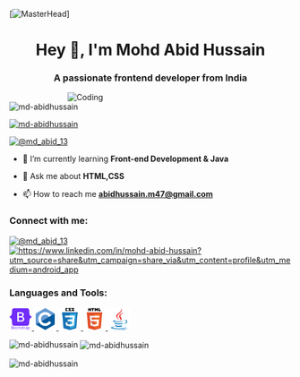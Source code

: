 [![MasterHead](https://images.app.goo.gl/7H61n2Ex768AEJ5E9)]
<h1 align="center">Hey 👋, I'm Mohd Abid Hussain</h1>
<h3 align="center">A passionate frontend developer from India</h3>


<img align="right" alt="Coding" width="400" src="https://images.app.goo.gl/qbJn3vNTJMPhbsG26"/>

<p align="left"> <img src="https://komarev.com/ghpvc/?username=md-abidhussain&label=Profile%20views&color=0e75b6&style=flat" alt="md-abidhussain" /> </p>

<p align="left"> <a href="https://github.com/ryo-ma/github-profile-trophy"><img src="https://github-profile-trophy.vercel.app/?username=md-abidhussain" alt="md-abidhussain" /></a> </p>

<p align="left"> <a href="https://twitter.com/@md_abid_13" target="blank"><img src="https://img.shields.io/twitter/follow/@md_abid_13?logo=twitter&style=for-the-badge" alt="@md_abid_13" /></a> </p>

- 🌱 I’m currently learning **Front-end Development & Java**

- 💬 Ask me about **HTML,CSS**

- 📫 How to reach me **abidhussain.m47@gmail.com**

<h3 align="left">Connect with me:</h3>
<p align="left">
<a href="https://twitter.com/@md_abid_13" target="blank"><img align="center" src="https://raw.githubusercontent.com/rahuldkjain/github-profile-readme-generator/master/src/images/icons/Social/twitter.svg" alt="@md_abid_13" height="30" width="40" /></a>
<a href="https://linkedin.com/in/https://www.linkedin.com/in/mohd-abid-hussain?utm_source=share&utm_campaign=share_via&utm_content=profile&utm_medium=android_app" target="blank"><img align="center" src="https://raw.githubusercontent.com/rahuldkjain/github-profile-readme-generator/master/src/images/icons/Social/linked-in-alt.svg" alt="https://www.linkedin.com/in/mohd-abid-hussain?utm_source=share&utm_campaign=share_via&utm_content=profile&utm_medium=android_app" height="30" width="40" /></a>
</p>

<h3 align="left">Languages and Tools:</h3>
<p align="left"> <a href="https://getbootstrap.com" target="_blank" rel="noreferrer"> <img src="https://raw.githubusercontent.com/devicons/devicon/master/icons/bootstrap/bootstrap-plain-wordmark.svg" alt="bootstrap" width="40" height="40"/> </a> <a href="https://www.cprogramming.com/" target="_blank" rel="noreferrer"> <img src="https://raw.githubusercontent.com/devicons/devicon/master/icons/c/c-original.svg" alt="c" width="40" height="40"/> </a> <a href="https://www.w3schools.com/css/" target="_blank" rel="noreferrer"> <img src="https://raw.githubusercontent.com/devicons/devicon/master/icons/css3/css3-original-wordmark.svg" alt="css3" width="40" height="40"/> </a> <a href="https://www.w3.org/html/" target="_blank" rel="noreferrer"> <img src="https://raw.githubusercontent.com/devicons/devicon/master/icons/html5/html5-original-wordmark.svg" alt="html5" width="40" height="40"/> </a> <a href="https://www.java.com" target="_blank" rel="noreferrer"> <img src="https://raw.githubusercontent.com/devicons/devicon/master/icons/java/java-original.svg" alt="java" width="40" height="40"/> </a> </p>

<p><img align="left" src="https://github-readme-stats.vercel.app/api/top-langs?username=md-abidhussain&show_icons=true&locale=en&layout=compact" alt="md-abidhussain" /></p>

<p>&nbsp;<img align="center" src="https://github-readme-stats.vercel.app/api?username=md-abidhussain&show_icons=true&locale=en" alt="md-abidhussain" /></p>

<p><img align="center" src="https://github-readme-streak-stats.herokuapp.com/?user=md-abidhussain&" alt="md-abidhussain" /></p>
